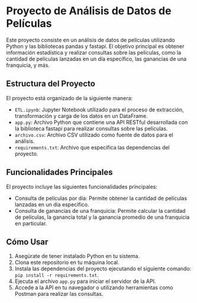 # Proyecto de Análisis de Datos de Películas

Este proyecto consiste en un análisis de datos de películas utilizando Python y las bibliotecas pandas y fastapi. El objetivo principal es obtener información estadística y realizar consultas sobre las películas, como la cantidad de películas lanzadas en un día específico, las ganancias de una franquicia, y más.

## Estructura del Proyecto

El proyecto está organizado de la siguiente manera:

- `ETL.ipynb`: Jupyter Notebook utilizado para el proceso de extracción, transformación y carga de los datos en un DataFrame.
- `app.py`: Archivo Python que contiene una API RESTful desarrollada con la biblioteca fastapi para realizar consultas sobre las películas.
- `archivo.csv`: Archivo CSV utilizado como fuente de datos para el análisis.
- `requirements.txt`: Archivo que especifica las dependencias del proyecto.

## Funcionalidades Principales

El proyecto incluye las siguientes funcionalidades principales:

- Consulta de películas por día: Permite obtener la cantidad de películas lanzadas en un día específico.
- Consulta de ganancias de una franquicia: Permite calcular la cantidad de películas, la ganancia total y la ganancia promedio de una franquicia en particular.

## Cómo Usar

1. Asegúrate de tener instalado Python en tu sistema.
2. Clona este repositorio en tu máquina local.
3. Instala las dependencias del proyecto ejecutando el siguiente comando: `pip install -r requirements.txt`.
4. Ejecuta el archivo `app.py` para iniciar el servidor de la API.
5. Accede a la API en tu navegador o utilizando herramientas como Postman para realizar las consultas.
